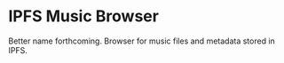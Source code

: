 # IPFS Music Browser

Better name forthcoming.  Browser for music files and metadata stored in IPFS.
